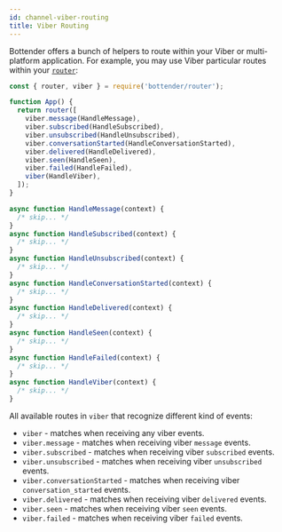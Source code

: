 ```yaml
---
id: channel-viber-routing
title: Viber Routing
---
```


Bottender offers a bunch of helpers to route within your Viber or multi-platform application. For example, you may use Viber particular routes within your [`router`](the-basics-routing.md):

```js
const { router, viber } = require('bottender/router');

function App() {
  return router([
    viber.message(HandleMessage),
    viber.subscribed(HandleSubscribed),
    viber.unsubscribed(HandleUnsubscribed),
    viber.conversationStarted(HandleConversationStarted),
    viber.delivered(HandleDelivered),
    viber.seen(HandleSeen),
    viber.failed(HandleFailed),
    viber(HandleViber),
  ]);
}

async function HandleMessage(context) {
  /* skip... */
}
async function HandleSubscribed(context) {
  /* skip... */
}
async function HandleUnsubscribed(context) {
  /* skip... */
}
async function HandleConversationStarted(context) {
  /* skip... */
}
async function HandleDelivered(context) {
  /* skip... */
}
async function HandleSeen(context) {
  /* skip... */
}
async function HandleFailed(context) {
  /* skip... */
}
async function HandleViber(context) {
  /* skip... */
}
```

All available routes in `viber` that recognize different kind of events:

- `viber` - matches when receiving any viber events.
- `viber.message` - matches when receiving viber `message` events.
- `viber.subscribed` - matches when receiving viber `subscribed` events.
- `viber.unsubscribed` - matches when receiving viber `unsubscribed` events.
- `viber.conversationStarted` - matches when receiving viber `conversation_started` events.
- `viber.delivered` - matches when receiving viber `delivered` events.
- `viber.seen` - matches when receiving viber `seen` events.
- `viber.failed` - matches when receiving viber `failed` events.
